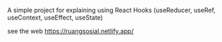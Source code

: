A simple project for explaining using React Hooks (useReducer, useRef, useContext, useEffect, useState)

see the web https://ruangsosial.netlify.app/
